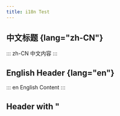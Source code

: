 ```yaml
---
title: i18n Test
---
```


## 中文标题 {lang="zh-CN"}

::: zh-CN
中文内容
:::

## English Header {lang="en"}

::: en
English Content
:::

## Header with "
